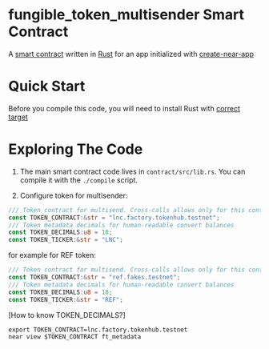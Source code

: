 fungible_token_multisender Smart Contract
==================

A [smart contract] written in [Rust] for an app initialized with [create-near-app]


Quick Start
===========

Before you compile this code, you will need to install Rust with [correct target]


Exploring The Code
==================

   1. The main smart contract code lives in `contract/src/lib.rs`. You can compile it with
   the `./compile` script.

   2. Configure token for multisender:
   ```rust
   /// Token contract for multisend. Cross-calls allows only for this contract
   const TOKEN_CONTRACT:&str = "lnc.factory.tokenhub.testnet";
   /// Token metadata decimals for human-readable convert balances
   const TOKEN_DECIMALS:u8 = 18;
   const TOKEN_TICKER:&str = "LNC";
   ```
   for example for REF token:
   ```rust
   /// Token contract for multisend. Cross-calls allows only for this contract
   const TOKEN_CONTRACT:&str = "ref.fakes.testnet";
   /// Token metadata decimals for human-readable convert balances
   const TOKEN_DECIMALS:u8 = 18;
   const TOKEN_TICKER:&str = "REF";
   ```

  [How to know TOKEN_DECIMALS?]
  ```shell
  export TOKEN_CONTRACT=lnc.factory.tokenhub.testnet
  near view $TOKEN_CONTRACT ft_metadata
  ```

  [smart contract]: https://docs.near.org/docs/develop/contracts/overview
  [Rust]: https://www.rust-lang.org/
  [create-near-app]: https://github.com/near/create-near-app
  [correct target]: https://github.com/near/near-sdk-rs#pre-requisites
  [cargo]: https://doc.rust-lang.org/book/ch01-03-hello-cargo.html
